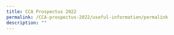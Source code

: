 ```yaml
---
title: CCA Prospectus 2022
permalink: /CCA-prospectus-2022/useful-information/permalink
description: ""
---
```

